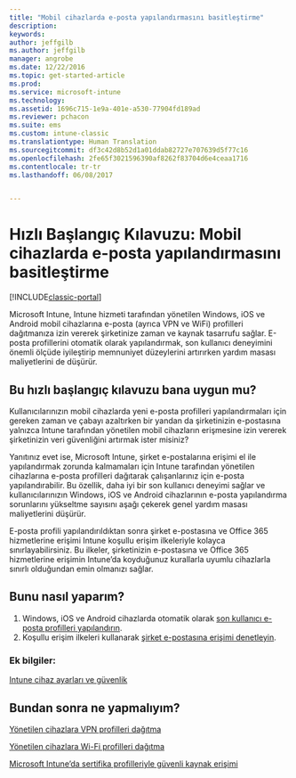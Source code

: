 ```yaml
---
title: "Mobil cihazlarda e-posta yapılandırmasını basitleştirme"
description: 
keywords: 
author: jeffgilb
ms.author: jeffgilb
manager: angrobe
ms.date: 12/22/2016
ms.topic: get-started-article
ms.prod: 
ms.service: microsoft-intune
ms.technology: 
ms.assetid: 1696c715-1e9a-401e-a530-77904fd189ad
ms.reviewer: pchacon
ms.suite: ems
ms.custom: intune-classic
ms.translationtype: Human Translation
ms.sourcegitcommit: df3c42d8b52d1a01ddab82727e707639d5f77c16
ms.openlocfilehash: 2fe65f3021596390af8262f83704d6e4ceaa1716
ms.contentlocale: tr-tr
ms.lasthandoff: 06/08/2017


---
```


# <a name="quick-start-guide-simplify-email-configuration-on-mobile-devices"></a>Hızlı Başlangıç Kılavuzu: Mobil cihazlarda e-posta yapılandırmasını basitleştirme

[!INCLUDE[classic-portal](../includes/classic-portal.md)]

Microsoft Intune, Intune hizmeti tarafından yönetilen Windows, iOS ve Android mobil cihazlarına e-posta (ayrıca VPN ve WiFi) profilleri dağıtmanıza izin vererek şirketinize zaman ve kaynak tasarrufu sağlar. E-posta profillerini otomatik olarak yapılandırmak, son kullanıcı deneyimini önemli ölçüde iyileştirip memnuniyet düzeylerini artırırken yardım masası maliyetlerini de düşürür.

## <a name="is-this-quick-start-guide-right-for-me"></a>Bu hızlı başlangıç kılavuzu bana uygun mu?
Kullanıcılarınızın mobil cihazlarda yeni e-posta profilleri yapılandırmaları için gereken zaman ve çabayı azaltırken bir yandan da şirketinizin e-postasına yalnızca Intune tarafından yönetilen mobil cihazların erişmesine izin vererek şirketinizin veri güvenliğini artırmak ister misiniz?

Yanıtınız evet ise, Microsoft Intune, şirket e-postalarına erişimi el ile yapılandırmak zorunda kalmamaları için Intune tarafından yönetilen cihazlarına e-posta profilleri dağıtarak çalışanlarınız için e-posta yapılandırabilir. Bu özellik, daha iyi bir son kullanıcı deneyimi sağlar ve kullanıcılarınızın Windows, iOS ve Android cihazlarının e-posta yapılandırma sorunlarını yükseltme sayısını aşağı çekerek genel yardım masası maliyetlerini düşürür.

E-posta profili yapılandırıldıktan sonra şirket e-postasına ve Office 365 hizmetlerine erişimi Intune koşullu erişim ilkeleriyle kolayca sınırlayabilirsiniz. Bu ilkeler, şirketinizin e-postasına ve Office 365 hizmetlerine erişimin Intune’da koyduğunuz kurallarla uyumlu cihazlarla sınırlı olduğundan emin olmanızı sağlar.

## <a name="how-do-i-do-it"></a>Bunu nasıl yaparım?
1.  Windows, iOS ve Android cihazlarda otomatik olarak [son kullanıcı e-posta profilleri yapılandırın](/intune-classic/deploy-use/configure-access-to-corporate-email-using-email-profiles-with-microsoft-intune).
2.  Koşullu erişim ilkeleri kullanarak [şirket e-postasına erişimi denetleyin](/intune-classic/deploy-use/restrict-access-to-email-and-o365-services-with-microsoft-intune).


### <a name="additional-information"></a>Ek bilgiler:
[Intune cihaz ayarları ve güvenlik](/intune-classic/deploy-use/manage-settings-and-features-on-your-devices-with-microsoft-intune-policies)

## <a name="what-should-i-do-next"></a>Bundan sonra ne yapmalıyım?
[Yönetilen cihazlara VPN profilleri dağıtma](/intune-classic/deploy-use/vpn-connections-in-microsoft-intune)

[Yönetilen cihazlara Wi-Fi profilleri dağıtma](/intune-classic/deploy-use/wi-fi-connections-in-microsoft-intune)

[Microsoft Intune’da sertifika profilleriyle güvenli kaynak erişimi](/intune-classic/deploy-use/secure-resource-access-with-certificate-profiles)

